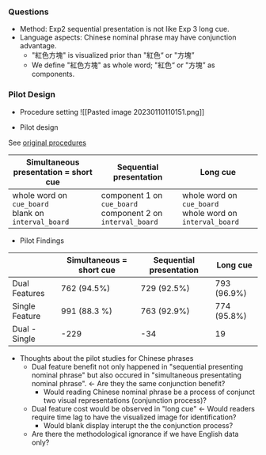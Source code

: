 ### Questions
- Method: Exp2 sequential presentation is not like Exp 3 long cue.
- Language aspects: Chinese nominal phrase may have conjunction advantage.
	- "紅色方塊" is visualized prior than "紅色“ or "方塊”
	- We define "紅色方塊" as whole word; "紅色“ or "方塊” as components.

### Pilot Design
- Procedure setting
  ![[Pasted image 20230110110151.png]]

- Pilot design

See [original procedures](obsidian://open?vault=001_MentalSimulation&file=Visualization%20of%20nominal%20phrases%2F0_overview_visualization)

|Simultaneous presentation = short cue | Sequential presentation | Long cue|
|---|---|---|
| whole word on `cue_board` <br> blank on `interval_board`| component 1 on `cue_board`<br>component 2 on `interval_board`|whole word on `cue_board`<br>whole word on `interval_board`|

- Pilot Findings

| |Simultaneous = short cue | Sequential presentation | Long cue|
|---|---|---|---|
|Dual Features|762 (94.5%)|729 (92.5%)|793 (96.9%)|
|Single Feature|991 (88.3 %)|763 (92.9%)|774 (95.8%)|
|Dual - Single | -229 | -34 | 19 |

- Thoughts about the pilot studies for Chinese phrases
	- Dual feature benefit not only happened in "sequential presenting nominal phrase" but also occured in "simultaneous presentating nominal phrase". <- Are they the same conjunction benefit?
		- Would reading Chinese nominal phrase be a process of conjunct two visual representations (conjunction process)?
	- Dual feature cost would be observed in "long cue" <- Would readers require time lag to have the visualized image for identification? 
		- Would blank display interupt the the conjunction process?
	- Are there the methodological ignorance if we have English data only?


